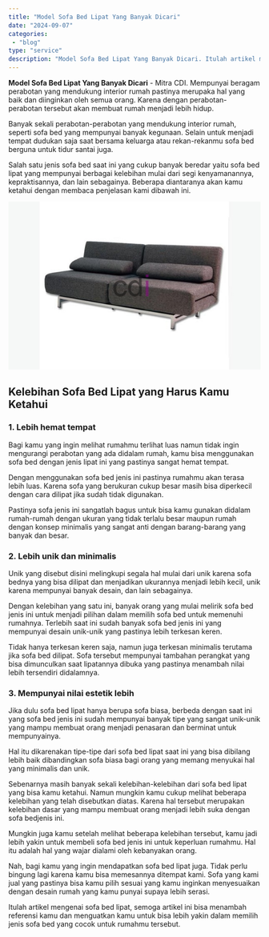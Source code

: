 ```yaml
---
title: "Model Sofa Bed Lipat Yang Banyak Dicari"
date: "2024-09-07"
categories:
 - "blog"
type: "service"
description: "Model Sofa Bed Lipat Yang Banyak Dicari. Itulah artikel mengenai sofa bed lipat, semoga artikel ini bisa menambah referensi kamu dan menguatkan kamu untuk bi..."
---
```


**Model Sofa Bed Lipat Yang Banyak Dicari** - Mitra CDI. Mempunyai beragam perabotan yang mendukung interior rumah pastinya merupaka hal yang baik dan diinginkan oleh semua orang. Karena dengan perabotan-perabotan tersebut akan membuat rumah menjadi lebih hidup.

Banyak sekali perabotan-perabotan yang mendukung interior rumah, seperti sofa bed yang mempunyai banyak kegunaan. Selain untuk menjadi tempat dudukan saja saat bersama keluarga atau rekan-rekanmu sofa bed berguna untuk tidur santai juga.

Salah satu jenis sofa bed saat ini yang cukup banyak beredar yaitu sofa bed lipat yang mempunyai berbagai kelebihan mulai dari segi kenyamanannya, kepraktisannya, dan lain sebagainya. Beberapa diantaranya akan kamu ketahui dengan membaca penjelasan kami dibawah ini.

![Sofa bed lipat](/images/blog/sofa-bed-lipat-001.jpg)

## Kelebihan Sofa Bed Lipat yang Harus Kamu Ketahui

### 1\. Lebih hemat tempat

Bagi kamu yang ingin melihat rumahmu terlihat luas namun tidak ingin mengurangi perabotan yang ada didalam rumah, kamu bisa menggunakan sofa bed dengan jenis lipat ini yang pastinya sangat hemat tempat.

Dengan menggunakan sofa bed jenis ini pastinya rumahmu akan terasa lebih luas. Karena sofa yang berukuran cukup besar masih bisa diperkecil dengan cara dilipat jika sudah tidak digunakan.

Pastinya sofa jenis ini sangatlah bagus untuk bisa kamu gunakan didalam rumah-rumah dengan ukuran yang tidak terlalu besar maupun rumah dengan konsep minimalis yang sangat anti dengan barang-barang yang banyak dan besar.

### 2\. Lebih unik dan minimalis

Unik yang disebut disini melingkupi segala hal mulai dari unik karena sofa bednya yang bisa dilipat dan menjadikan ukurannya menjadi lebih kecil, unik karena mempunyai banyak desain, dan lain sebagainya.

Dengan kelebihan yang satu ini, banyak orang yang mulai melirik sofa bed jenis ini untuk menjadi pilihan dalam memilih sofa bed untuk memenuhi rumahnya. Terlebih saat ini sudah banyak sofa bed jenis ini yang mempunyai desain unik-unik yang pastinya lebih terkesan keren.

Tidak hanya terkesan keren saja, namun juga terkesan minimalis terutama jika sofa bed dilipat. Sofa tersebut mempunyai tambahan perangkat yang bisa dimunculkan saat lipatannya dibuka yang pastinya menambah nilai lebih tersendiri didalamnya.

### 3\. Mempunyai nilai estetik lebih

Jika dulu sofa bed lipat hanya berupa sofa biasa, berbeda dengan saat ini yang sofa bed jenis ini sudah mempunyai banyak tipe yang sangat unik-unik yang mampu membuat orang menjadi penasaran dan berminat untuk mempunyainya.

Hal itu dikarenakan tipe-tipe dari sofa bed lipat saat ini yang bisa dibilang lebih baik dibandingkan sofa biasa bagi orang yang memang menyukai hal yang minimalis dan unik.

Sebenarnya masih banyak sekali kelebihan-kelebihan dari sofa bed lipat yang bisa kamu ketahui. Namun mungkin kamu cukup melihat beberapa kelebihan yang telah disebutkan diatas. Karena hal tersebut merupakan kelebihan dasar yang mampu membuat orang menjadi lebih suka dengan sofa bedjenis ini.

Mungkin juga kamu setelah melihat beberapa kelebihan tersebut, kamu jadi lebih yakin untuk membeli sofa bed jenis ini untuk keperluan rumahmu. Hal itu adalah hal yang wajar dialami oleh kebanyakan orang.

Nah, bagi kamu yang ingin mendapatkan sofa bed lipat juga. Tidak perlu bingung lagi karena kamu bisa memesannya ditempat kami. Sofa yang kami jual yang pastinya bisa kamu pilih sesuai yang kamu inginkan menyesuaikan dengan desain rumah yang kamu punyai supaya lebih serasi.

Itulah artikel mengenai sofa bed lipat, semoga artikel ini bisa menambah referensi kamu dan menguatkan kamu untuk bisa lebih yakin dalam memilih jenis sofa bed yang cocok untuk rumahmu tersebut.

